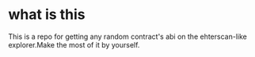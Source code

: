 # what is this

This is a repo for getting any random contract's abi on the ehterscan-like explorer.Make the most of it by yourself.
